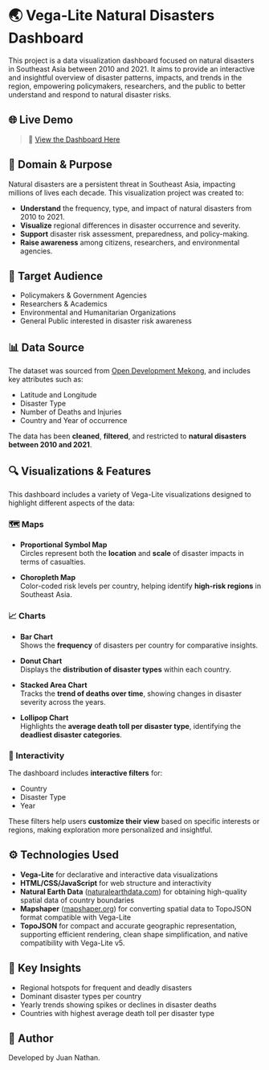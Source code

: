 # 🌏 Vega-Lite Natural Disasters Dashboard

This project is a data visualization dashboard focused on natural disasters in Southeast Asia between 2010 and 2021. It aims to provide an interactive and insightful overview of disaster patterns, impacts, and trends in the region, empowering policymakers, researchers, and the public to better understand and respond to natural disaster risks.

## 🌐 Live Demo
> 🚀 [View the Dashboard Here](https://juan-nathan.github.io/natural-disasters-dataviz-dashboard/)

## 📌 Domain & Purpose

Natural disasters are a persistent threat in Southeast Asia, impacting millions of lives each decade. This visualization project was created to:

- **Understand** the frequency, type, and impact of natural disasters from 2010 to 2021.
- **Visualize** regional differences in disaster occurrence and severity.
- **Support** disaster risk assessment, preparedness, and policy-making.
- **Raise awareness** among citizens, researchers, and environmental agencies.

## 👥 Target Audience

- Policymakers & Government Agencies  
- Researchers & Academics  
- Environmental and Humanitarian Organizations  
- General Public interested in disaster risk awareness

## 📊 Data Source

The dataset was sourced from [Open Development Mekong](https://data.opendevelopmentmekong.net/), and includes key attributes such as:

- Latitude and Longitude  
- Disaster Type  
- Number of Deaths and Injuries  
- Country and Year of occurrence

The data has been **cleaned**, **filtered**, and restricted to **natural disasters between 2010 and 2021**.

## 🔍 Visualizations & Features

This dashboard includes a variety of Vega-Lite visualizations designed to highlight different aspects of the data:

### 🗺️ Maps
- **Proportional Symbol Map**  
  Circles represent both the **location** and **scale** of disaster impacts in terms of casualties.

- **Choropleth Map**  
  Color-coded risk levels per country, helping identify **high-risk regions** in Southeast Asia.

### 📈 Charts
- **Bar Chart**  
  Shows the **frequency** of disasters per country for comparative insights.

- **Donut Chart**  
  Displays the **distribution of disaster types** within each country.

- **Stacked Area Chart**  
  Tracks the **trend of deaths over time**, showing changes in disaster severity across the years.

- **Lollipop Chart**  
  Highlights the **average death toll per disaster type**, identifying the **deadliest disaster categories**.

### 🧭 Interactivity
The dashboard includes **interactive filters** for:
- Country  
- Disaster Type  
- Year

These filters help users **customize their view** based on specific interests or regions, making exploration more personalized and insightful.

## ⚙️ Technologies Used

- **Vega-Lite** for declarative and interactive data visualizations
- **HTML/CSS/JavaScript** for web structure and interactivity  
- **Natural Earth Data** ([naturalearthdata.com](https://www.naturalearthdata.com)) for obtaining high-quality spatial data of country boundaries
- **Mapshaper** ([mapshaper.org](https://mapshaper.org)) for converting spatial data to TopoJSON format compatible with Vega-Lite
- **TopoJSON** for compact and accurate geographic representation, supporting efficient rendering, clean shape simplification, and native compatibility with Vega-Lite v5.

## 📌 Key Insights

- Regional hotspots for frequent and deadly disasters
- Dominant disaster types per country
- Yearly trends showing spikes or declines in disaster deaths
- Countries with highest average death toll per disaster type

## 👤 Author

Developed by Juan Nathan.
